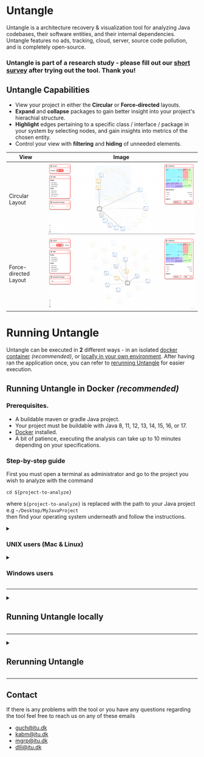 # Untangle
Untangle is a architecture recovery & visualization tool for analyzing Java codebases, their software entities, and their internal dependencies.
Untangle features no ads, tracking, cloud, server, source code pollution, and is completely open-source.

<h3> Untangle is part of a research study - please fill out our <a href="https://docs.google.com/forms/d/e/1FAIpQLSdklKw3WTpTMkxsHGbBROVpRa4UMqqKAwNolv2vco42i0Tv8Q/viewform">short survey</a> after trying out the tool. Thank you! </h3>

## Untangle Capabilities
* View your project in either the **Circular** or **Force-directed** layouts.
* **Expand** and **collapse** packages to gain better insight into your project's hierachial structure.
* **Highlight** edges pertaining to a specific class / interface / package in your system by selecting nodes, and gain insights into metrics of the chosen entity.
* Control your view with **filtering** and **hiding** of unneeded elements.  



| View | Image |
| --- | --- |
| Circular Layout | ![Example of Circular Layout](./Media/UntangleCircular.png) | 
| Force-directed Layout | ![Example of Force-directed Layout](./Media/UntangleForce.png) |



# Running Untangle
Untangle can be executed in **2** different ways - in an isolated [docker container](#running-untangle-in-docker-recommended) *(recommended)*, or [locally in your own environment](#running-untangle-locally). After having ran the application once, you can refer to [rerunning Untangle](#rerunning-the-app) for easier execution.

## Running Untangle in Docker *(recommended)*

### Prerequisites.
* A buildable maven or gradle Java project.
* Your project must be buildable with Java 8, 11, 12, 13, 14, 15, 16, or 17.
* [Docker](https://docs.docker.com/get-docker/) installed.
* A bit of patience, executing the analysis can take up to 10 minutes depending on your specifications.


### Step-by-step guide

First you must open a terminal as administrator and go to the project you wish to analyze with the command
```
cd ${project-to-analyze}
```
where `${project-to-analyze}` is replaced with the path to your Java project e.g `~/Desktop/MyJavaProject`  
then find your operating system underneath and follow the instructions.

<details>
<summary>

### UNIX users (Mac & Linux)

</summary>

UNIX users can use the following command to run Untangle through docker.
```
curl https://raw.githubusercontent.com/Markusgp/Untangle/main/untangle.sh | bash -s -- ${java-version}
```
where `${java-version}` should be replaced by the Java version that your project is buildable with.

For example, if you wanna run the application with Java 15 the command would be:
```
curl https://raw.githubusercontent.com/Markusgp/Untangle/main/untangle.sh | bash -s -- 15
```

Once you see the line `webpack compiled with 1 warning` in your terminal - Untangle is running, and can be utilized by navigating to `localhost:8080` in a browser.

</details>



<details>
<summary>

### Windows users

</summary>

Windows users have to use **powershell with administration rights** and first enable powershell to run scripts in your current session with the following command:
```
PowerShell -ExecutionPolicy Bypass
```
Next you have to set the environment variable `UNTANGLE_JAVA` to a Java version that your project is buildable with, which can be done using the following command
```
$Env:UNTANGLE_JAVA = '${java-version}'
```
Now you can run the run script with the following command
```
(New-Object System.Net.WebClient).DownloadString("https://raw.githubusercontent.com/Markusgp/Untangle/main/untangle.ps1") | powershell
```

An example of running the app through docker with Java version 15 this is the following commands that will be ran
```
PowerShell -ExecutionPolicy Bypass

$Env:UNTANGLE_JAVA = '15'

(New-Object System.Net.WebClient).DownloadString("https://raw.githubusercontent.com/Markusgp/Untangle/main/untangle.ps1") | powershell
```

Once you see the line `webpack compiled with 1 warning` in your terminal - Untangle is running, and can be utilized by navigating to `localhost:8080` in a browser.

</details>

---

<details>
<summary>

## Running Untangle locally

</summary>

Untangle supports local execution. This can be useful as you may want to test Untangle on Java projects which rely on third-party dependencies that are installed on your local machine.

We do however recommend that you perform the analysis on a copy of your Java project, as running Untangle locally will produce source code pollution, in the form of creating the following files in your local Java directory:
- qlpack.yml (codeql dependencies)
- codeql (codeql queries)
- codeql-database-java (the codeql database)


### Prerequisites.
* A buildable maven or gradle Java project.
* Version (16.0+) of [npm](https://docs.npmjs.com/downloading-and-installing-node-js-and-npm) installed.
* [CodeQL CLI](https://codeql.github.com/docs/codeql-cli/getting-started-with-the-codeql-cli/) installed.
* Your Java project must be buildable on your local machine.
* Git to clone the project

### Step-by-step guide
First clone this repository and move the terminal to the root folder of Untangle.

Then execute the ``run.sh`` script with parameters:

```
./run.sh ${language} ${path-to-project}
```
Where
1. `${language}` must be replaced with `java`, as it is, for now, the only supported language.
2. `${path-to-project}` must be replaced with the path to the project that you want to analyze with Untangle - e.g. `~/Desktop/MyJavaProject`

Once you see the line `webpack compiled with 1 warning` in your terminal - Untangle is running, and can be utilized by navigating to `localhost:3000` in a browser.

</details>

---

<details>
<summary>

## Rerunning Untangle

</summary>

If you have already done an analysis on the project, and you wish to see the same data, you do not need to run the whole analysis again.

If you ran the application locally, you can simply use the `npm start` command from the root folder of the Untangle repo and Untangle with the previous data should become available at `localhost:3000`.

If you ran the application in docker, you can run `docker exec untangled /bin/bash -c "cd react-app; npm start"` and Untangle should become available at `localhost:8080`.

</details>

---

## Contact
If there is any problems with the tool or you have any questions regarding the tool feel free to reach us on any of these emails
- guch@itu.dk
- kabm@itu.dk
- mgrp@itu.dk
- dlli@itu.dk
